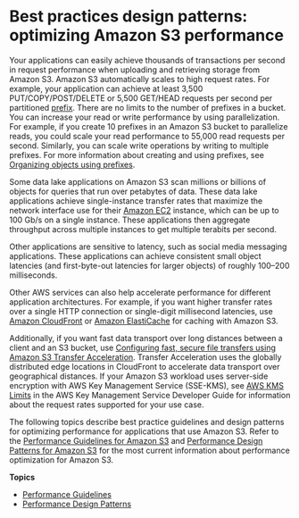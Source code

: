 # Best practices design patterns: optimizing Amazon S3 performance<a name="optimizing-performance"></a>

Your applications can easily achieve thousands of transactions per second in request performance when uploading and retrieving storage from Amazon S3\. Amazon S3 automatically scales to high request rates\. For example, your application can achieve at least 3,500 PUT/COPY/POST/DELETE or 5,500 GET/HEAD requests per second per partitioned [prefix](https://docs.aws.amazon.com/general/latest/gr/glos-chap.html#keyprefix)\. There are no limits to the number of prefixes in a bucket\. You can increase your read or write performance by using parallelization\. For example, if you create 10 prefixes in an Amazon S3 bucket to parallelize reads, you could scale your read performance to 55,000 read requests per second\. Similarly, you can scale write operations by writing to multiple prefixes\. For more information about creating and using prefixes, see [Organizing objects using prefixes](using-prefixes.md)\.

Some data lake applications on Amazon S3 scan millions or billions of objects for queries that run over petabytes of data\. These data lake applications achieve single\-instance transfer rates that maximize the network interface use for their [Amazon EC2](https://docs.aws.amazon.com/ec2/index.html) instance, which can be up to 100 Gb/s on a single instance\. These applications then aggregate throughput across multiple instances to get multiple terabits per second\. 

Other applications are sensitive to latency, such as social media messaging applications\. These applications can achieve consistent small object latencies \(and first\-byte\-out latencies for larger objects\) of roughly 100–200 milliseconds\.

Other AWS services can also help accelerate performance for different application architectures\. For example, if you want higher transfer rates over a single HTTP connection or single\-digit millisecond latencies, use [Amazon CloudFront](https://docs.aws.amazon.com/cloudfront/index.html) or [Amazon ElastiCache](https://docs.aws.amazon.com/elasticache/index.html) for caching with Amazon S3\.

Additionally, if you want fast data transport over long distances between a client and an S3 bucket, use [Configuring fast, secure file transfers using Amazon S3 Transfer Acceleration](transfer-acceleration.md)\. Transfer Acceleration uses the globally distributed edge locations in CloudFront to accelerate data transport over geographical distances\. If your Amazon S3 workload uses server\-side encryption with AWS Key Management Service \(SSE\-KMS\), see [AWS KMS Limits](https://docs.aws.amazon.com/kms/latest/developerguide/limits.html) in the AWS Key Management Service Developer Guide for information about the request rates supported for your use case\. 

The following topics describe best practice guidelines and design patterns for optimizing performance for applications that use Amazon S3\. Refer to the [Performance Guidelines for Amazon S3](optimizing-performance-guidelines.md) and [Performance Design Patterns for Amazon S3](optimizing-performance-design-patterns.md) for the most current information about performance optimization for Amazon S3\. 

**Topics**
+ [Performance Guidelines](optimizing-performance-guidelines.md)
+ [Performance Design Patterns](optimizing-performance-design-patterns.md)

  
